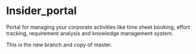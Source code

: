 # Insider_portal
Portal for managing your corporate activities like time sheet booking, effort tracking, requirement analysis and knowledge management system.

This is the new branch and copy of master.
